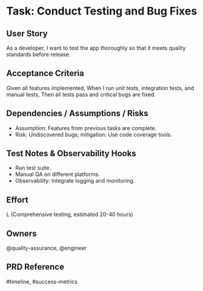 # Task: Conduct Testing and Bug Fixes

## User Story
As a developer, I want to test the app thoroughly so that it meets quality standards before release.

## Acceptance Criteria
Given all features implemented,
When I run unit tests, integration tests, and manual tests,
Then all tests pass and critical bugs are fixed.

## Dependencies / Assumptions / Risks
- Assumption: Features from previous tasks are complete.
- Risk: Undiscovered bugs; mitigation: Use code coverage tools.

## Test Notes & Observability Hooks
- Run test suite.
- Manual QA on different platforms.
- Observability: Integrate logging and monitoring.

## Effort
L (Comprehensive testing, estimated 20-40 hours)

## Owners
@quality-assurance, @engineer

## PRD Reference
#timeline, #success-metrics
